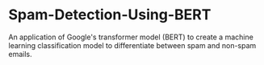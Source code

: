 # Spam-Detection-Using-BERT
An application of Google's transformer model (BERT) to create a machine learning classification model to differentiate between spam and non-spam emails.
